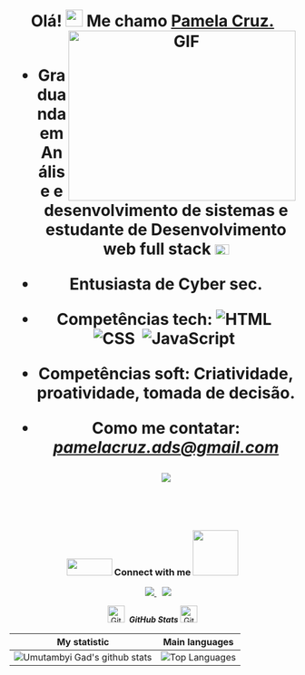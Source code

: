 <h1 align="center">Olá! <img src="https://github.com/abdoachhoubi/abdoachhoubi/blob/main/gifs/Hi.gif" width="30"/> Me chamo <a href="https://github.com/alunapamelacruz?tab=repositories/" target="blank">
Pamela Cruz.</a> 
<a target="_blank" align="center">
  <img align="right" top="500" height="300" width="400" alt="GIF" src="https://media0.giphy.com/media/26tn33aiTi1jkl6H6/giphy.gif?cid=ecf05e47ts7vogtoatvn6j705yqtb6x08vwsm3kxhgdcue2m&rid=giphy.gif&ct=g"/>
</a>
<br>
<br>

- Graduanda em Análise e desenvolvimento de sistemas e estudante de Desenvolvimento web full stack <img src="https://cdn.jsdelivr.net/npm/country-flag-emoji-json@2.0.0/dist/images/BR.svg" width="25" height="18"/>

- Entusiasta de Cyber sec.

- Competências tech: ![HTML](https://img.shields.io/badge/-HTML-05122A?style=flat&logo=HTML5)&nbsp; ![CSS](https://img.shields.io/badge/-CSS-05122A?style=flat&logo=CSS3&logoColor=1572B6)&nbsp; ![JavaScript](https://img.shields.io/badge/-JavaScript-05122A?style=flat&logo=javascript)&nbsp; 

- Competências soft: Criatividade, proatividade, tomada de decisão.

- Como me contatar: *pamelacruz.ads@gmail.com*
	
	<img align="center" src="https://www.codewars.com/users/pmlgcz/badges/large"/>


<br/>
<h3 align="center" > <img src="https://raw.githubusercontent.com/ShahriarShafin/ShahriarShafin/main/Assets/handshake.gif" width="80" height="30"/>&nbsp;Connect with me <img src='https://raw.githubusercontent.com/ShahriarShafin/ShahriarShafin/main/Assets/handshake.gif' width="80px"/> </h3>
<div align="center"  class="icons-social" style="margin-left: 10px;">
<a style="margin-left: 10px;"  target="_blank" href="https://www.linkedin.com/in/pamelacruz-fullstack/">
<img src="https://img.shields.io/badge/-LinkedIn-%230077B5?style=for-the-badge&logo=linkedin&logoColor=white" />
<a style="margin-left: 10px;" target="_blank" href="https://www.instagram.com/pmlgcz/">
<img src="https://img.shields.io/badge/-Instagram-%23E4405F?style=for-the-badge&logo=instagram&logoColor=white"></a>
</div>

<p align="center">

<p  align="center">
 <img src="https://emojis.slackmojis.com/emojis/images/1643514058/149/sonic.gif?1643514058" width="30px" alt="GitHub-Status"/>&nbsp;<i> <b>GitHub Stats</b> </i><img src="https://emojis.slackmojis.com/emojis/images/1643514230/1973/mario_luigi_dance.gif?1643514230" width="30px" alt="GitHub-Status"/>
 </p>

 

| My statistic                                                                                                                                                            | Main languages                                                                                                                                                                     |
| ------------------------------------------------------------------------------------------------------------------------------------------------------------------------ | ---------------------------------------------------------------------------------------------------------------------------------------------------------------------------------- |
| ![Umutambyi Gad's github stats](https://github-readme-stats.vercel.app/api?username=alunapamelacruz&show_icons=true&hide_border=true&count_private=true&theme=radical) | ![Top Languages](https://github-readme-stats.vercel.app/api/top-langs/?username=alunapamelacruz&langs_count=10&count_private=true&hide_border=true&theme=radical&layout=compact) |


 <div align="center">
<a " target="_blank" href="https://pmlgcz.netlify.app/"> 
		</div>
